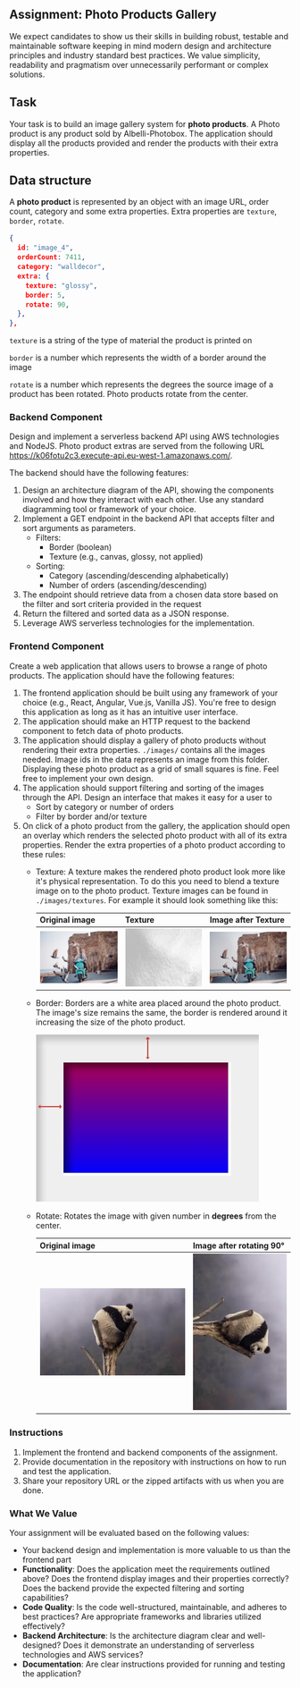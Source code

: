 ## **Assignment: Photo Products Gallery**

We expect candidates to show us their skills in building robust, testable and maintainable software keeping in mind modern design and architecture principles and industry standard best practices. We value simplicity, readability and pragmatism over unnecessarily performant or complex solutions.

## Task
Your task is to build an image gallery system for **photo products**. A Photo product is any product sold by Albelli-Photobox. The application should display all the products provided and render the products with their extra properties. 

## Data structure
A **photo product** is represented by an object with an image URL, order count, category and some extra properties. Extra properties are `texture`, `border`, `rotate`. 
```json
{
  id: "image_4",
  orderCount: 7411,
  category: "walldecor",
  extra: {
    texture: "glossy",
    border: 5,
    rotate: 90,
  },
},
```

`texture` is a string of the type of material the product is printed on

`border` is a number which represents the width of a border around the image

`rotate` is a number which represents the degrees the source image of a product has been rotated. Photo products rotate from the center.


### **Backend Component**

Design and implement a serverless backend API using AWS technologies and NodeJS. Photo product extras are served from the following URL https://k06fotu2c3.execute-api.eu-west-1.amazonaws.com/.

The backend should have the following features:

1. Design an architecture diagram of the API, showing the components involved and how they interact with each other. Use any standard diagramming tool or framework of your choice.
2. Implement a GET endpoint in the backend API that accepts filter and sort arguments as parameters.
   - Filters:
     - Border (boolean)
     - Texture (e.g., canvas, glossy, not applied)
   - Sorting:
     - Category (ascending/descending alphabetically)
     - Number of orders (ascending/descending)
3. The endpoint should retrieve data from a chosen data store based on the filter and sort criteria provided in the request
4. Return the filtered and sorted data as a JSON response.
5. Leverage AWS serverless technologies for the implementation.

### **Frontend Component**

Create a web application that allows users to browse a range of photo products. The application should have the following features:

1. The frontend application should be built using any framework of your choice (e.g., React, Angular, Vue.js, Vanilla JS). You're free to design this application as long as it has an intuitive user interface.
2. The application should make an HTTP request to the backend component to fetch data of photo products.
3. The application should display a gallery of photo products without rendering their extra properties. `./images/` contains all the images needed. Image ids in the data represents an image from this folder. Displaying these photo product as a grid of small squares is fine. Feel free to implement your own design.
4. The application should support filtering and sorting of the images through the API. Design an interface that makes it easy for a user to 
     - Sort by category or number of orders
     - Filter by border and/or texture
5. On click of a photo product from the gallery, the application should open an overlay which renders the selected photo product with all of its extra properties. Render the extra properties of a photo product according to these rules:
   - Texture: A texture makes the rendered photo product look more like it's physical representation. To do this you need to blend a texture image on to the photo product. Texture images can be found in `./images/textures`. For example it should look something like this:

      | Original image | Texture | Image after Texture
      |----------------|---------|--------------------
      ![](image_without_texture.png)|![](texture.png)|![](image_with_texture.png)
   - Border: Borders are a white area placed around the photo product. The image's size remains the same, the border is rendered around it increasing the size of the photo product.
  
     ![](image_white_border.jpeg)
   - Rotate: Rotates the image with given number in **degrees** from the center.


      | Original image | Image after rotating 90°
      |----------------|---------------------
      ![](./images/image_1.jpg)|![](image_1_rotated.png)

### **Instructions**

1. Implement the frontend and backend components of the assignment.
3. Provide documentation in the repository with instructions on how to run and test the application.
4. Share your repository URL or the zipped artifacts with us when you are done.

### **What We Value**

Your assignment will be evaluated based on the following values:

- Your backend design and implementation is more valuable to us than the frontend part
- **Functionality**: Does the application meet the requirements outlined above? Does the frontend display images and their properties correctly? Does the backend provide the expected filtering and sorting capabilities?
- **Code Quality**: Is the code well-structured, maintainable, and adheres to best practices? Are appropriate frameworks and libraries utilized effectively?
- **Backend Architecture**: Is the architecture diagram clear and well-designed? Does it demonstrate an understanding of serverless technologies and AWS services?
- **Documentation**: Are clear instructions provided for running and testing the application?